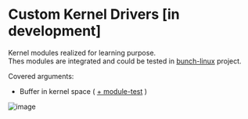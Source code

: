 # Custom Kernel Drivers [in development]
Kernel modules realized for learning purpose. </br>
Thes modules are integrated and could be tested in [bunch-linux](https://github.com/waelkarman/bunch-linux-manifests) project.

Covered arguments: <br>
  - Buffer in kernel space ( [+ module-test](https://github.com/waelkarman/kernel-drivers-tests) )

![image](https://github.com/waelkarman/kernel-modules/assets/29144908/6d526185-0cb9-4cdf-b14a-992c67395541)

